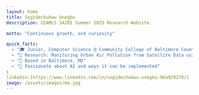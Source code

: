 ```yaml
---
layout: home
title: Sogidechukwu Unegbu
description: CEAMLS SAIRI Summer 2025 Research Website

motto: "Continuous growth, and curiosity"

quick_facts:
  - "🎓 Junior, Computer Science @ Community College of Baltimore County"
  - "🔬 Research: Monitoring Urban Air Pollution from Satellite Data using Machine Learning"
  - "📍 Based in Baltimore, MD"
  - "🚀 Passionate about AI and ways it can be implemented"
:
linkedin:[https://www.linkedin.com/in/sogidechukwu-unegbu-96a929270/]
image: /assets/images/me.jpg
---
```

